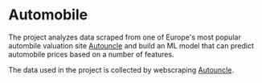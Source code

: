 # Automobile

The project analyzes data scraped from one of Europe's most popular autombile valuation site [Autouncle](https://www.autouncle.se/) and build an ML model that can predict automobile prices based on a number of features.

The data used in the project is collected by webscraping [Autouncle](https://www.autouncle.se/).
